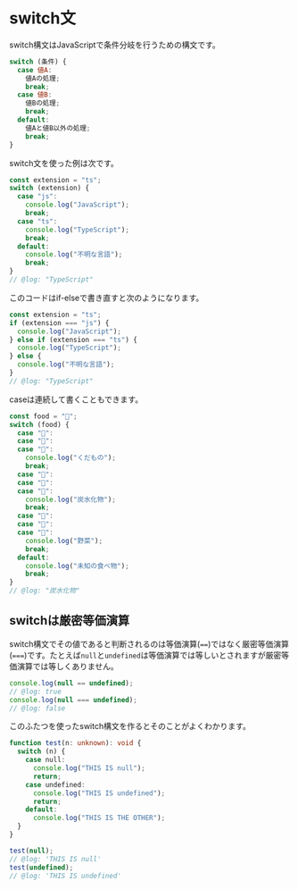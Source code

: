 # switch文

switch構文はJavaScriptで条件分岐を行うための構文です。

```js
switch (条件) {
  case 値A:
    値Aの処理;
    break;
  case 値B:
    値Bの処理;
    break;
  default:
    値Aと値B以外の処理;
    break;
}
```

switch文を使った例は次です。

```js twoslash
const extension = "ts";
switch (extension) {
  case "js":
    console.log("JavaScript");
    break;
  case "ts":
    console.log("TypeScript");
    break;
  default:
    console.log("不明な言語");
    break;
}
// @log: "TypeScript"
```

このコードはif-elseで書き直すと次のようになります。

```js twoslash
const extension = "ts";
if (extension === "js") {
  console.log("JavaScript");
} else if (extension === "ts") {
  console.log("TypeScript");
} else {
  console.log("不明な言語");
}
// @log: "TypeScript"
```

caseは連続して書くこともできます。

```js twoslash
const food = "🍙";
switch (food) {
  case "🍎":
  case "🍓":
  case "🍉":
    console.log("くだもの");
    break;
  case "🍙":
  case "🍜":
  case "🍞":
    console.log("炭水化物");
    break;
  case "🥕":
  case "🧅":
  case "🥬":
    console.log("野菜");
    break;
  default:
    console.log("未知の食べ物");
    break;
}
// @log: "炭水化物"
```

## switchは厳密等価演算

switch構文でその値であると判断されるのは等価演算(`==`)ではなく厳密等価演算(`===`)です。たとえば`null`と`undefined`は等価演算では等しいとされますが厳密等価演算では等しくありません。

```ts twoslash
console.log(null == undefined);
// @log: true
console.log(null === undefined);
// @log: false
```

このふたつを使ったswitch構文を作るとそのことがよくわかります。

```ts twoslash
function test(n: unknown): void {
  switch (n) {
    case null:
      console.log("THIS IS null");
      return;
    case undefined:
      console.log("THIS IS undefined");
      return;
    default:
      console.log("THIS IS THE OTHER");
  }
}

test(null);
// @log: 'THIS IS null'
test(undefined);
// @log: 'THIS IS undefined'
```
